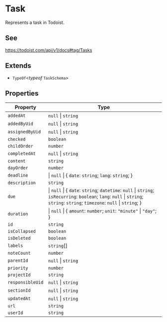 # Task

Represents a task in Todoist.

## See

https://todoist.com/api/v1/docs#tag/Tasks

## Extends

- `TypeOf`\<*typeof* `TaskSchema`\>

## Properties

| Property | Type |
| ------ | ------ |
| <a id="addedat"></a> `addedAt` | `null` \| `string` |
| <a id="addedbyuid"></a> `addedByUid` | `null` \| `string` |
| <a id="assignedbyuid"></a> `assignedByUid` | `null` \| `string` |
| <a id="checked"></a> `checked` | `boolean` |
| <a id="childorder"></a> `childOrder` | `number` |
| <a id="completedat"></a> `completedAt` | `null` \| `string` |
| <a id="content"></a> `content` | `string` |
| <a id="dayorder"></a> `dayOrder` | `number` |
| <a id="deadline"></a> `deadline` | \| `null` \| \{ `date`: `string`; `lang`: `string`; \} |
| <a id="description"></a> `description` | `string` |
| <a id="due"></a> `due` | \| `null` \| \{ `date`: `string`; `datetime`: `null` \| `string`; `isRecurring`: `boolean`; `lang`: `null` \| `string`; `string`: `string`; `timezone`: `null` \| `string`; \} |
| <a id="duration"></a> `duration` | \| `null` \| \{ `amount`: `number`; `unit`: `"minute"` \| `"day"`; \} |
| <a id="id"></a> `id` | `string` |
| <a id="iscollapsed"></a> `isCollapsed` | `boolean` |
| <a id="isdeleted"></a> `isDeleted` | `boolean` |
| <a id="labels"></a> `labels` | `string`[] |
| <a id="notecount"></a> `noteCount` | `number` |
| <a id="parentid"></a> `parentId` | `null` \| `string` |
| <a id="priority"></a> `priority` | `number` |
| <a id="projectid"></a> `projectId` | `string` |
| <a id="responsibleuid"></a> `responsibleUid` | `null` \| `string` |
| <a id="sectionid"></a> `sectionId` | `null` \| `string` |
| <a id="updatedat"></a> `updatedAt` | `null` \| `string` |
| <a id="url"></a> `url` | `string` |
| <a id="userid"></a> `userId` | `string` |
